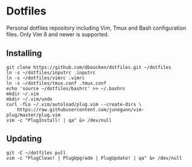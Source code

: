 # Dotfiles

Personal dotfiles repository including Vim, Tmux and Bash configuration files. Only Vim 8 and newer is supported.

## Installing

```
git clone https://github.com/dboucken/dotfiles.git ~/dotfiles
ln -s ~/dotfiles/inputrc .inputrc
ln -s ~/dotfiles/vimrc .vimrc
ln -s ~/dotfiles/tmux.conf .tmux.conf
echo 'source ~/dotfiles/bashrc' >> ~/.bashrc
mkdir ~/.vim
mkdir ~/.vim/undo
curl -fLo ~/.vim/autoload/plug.vim --create-dirs \
    https://raw.githubusercontent.com/junegunn/vim-plug/master/plug.vim
vim -c "PlugInstall! | qa" &> /dev/null
```

## Updating

```
git -C ~/dotfiles pull
vim -c "PlugClean! | PlugUpgrade | PlugUpdate! | qa" &> /dev/null
```
